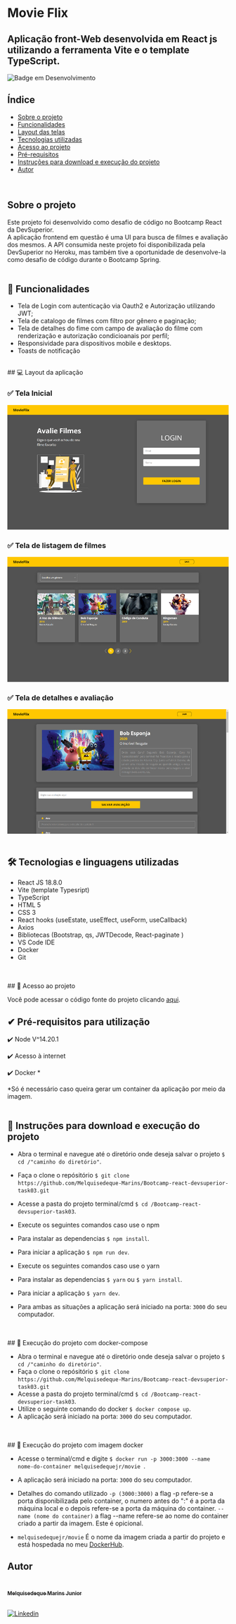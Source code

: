 # Movie Flix

## Aplicação front-Web desenvolvida em React js utilizando a ferramenta Vite e o template TypeScript.

![Badge em Desenvolvimento](http://img.shields.io/static/v1?label=STATUS&message=CONCLUIDO&color=GREEN&style=for-the-badge)

## Índice
<!--ts-->
* [Sobre o projeto](#Sobre)
* [Funcionalidades](#Funcionalidades)
* [Layout das telas](#Layout)
* [Tecnologias utilizadas](#Tecnologias)
* [Acesso ao projeto](#Acesso_ao_projeto)
* [Pré-requisitos](#Pre-requisitos)
* [Instruções para download e execução do projeto](#Instruções)
* [Autor](#Autor)
<!--te-->
<br>

## Sobre o projeto
Este projeto foi desenvolvido como desafio de código no Bootcamp React da DevSuperior.<br>
A aplicação frontend em questão é uma UI para busca de filmes e avaliação dos mesmos. A API consumida neste projeto foi disponibilizada pela DevSuperior no Heroku, mas também tive a oportunidade de desenvolve-la como desafio de código durante o Bootcamp Spring. <br> 
<br>

<a id="Funcionalidades"></a>
## 🔨 Funcionalidades
- Tela de Login com autenticação via Oauth2 e Autorização utilizando JWT;
- Tela de catalogo de filmes com filtro por gênero e paginação;
- Tela de detalhes do fime com campo de avaliação do filme com renderização e autorização condicioanais por perfil;
- Responsividade para dispositivos mobile e desktops.
- Toasts de notificação
<br>
<a id="Layout"></a>
## 💻 Layout da aplicação

### ✅ Tela Inicial
![](https://raw.githubusercontent.com/Melquisedeque-Marins/Bootcamp-react-devsuperior-task03/main/gh-assets/Login.png)

### ✅ Tela de listagem de filmes
![](https://raw.githubusercontent.com/Melquisedeque-Marins/Bootcamp-react-devsuperior-task03/main/gh-assets/Catalog.png)

### ✅ Tela de detalhes e avaliação
![](https://raw.githubusercontent.com/Melquisedeque-Marins/Bootcamp-react-devsuperior-task03/main/gh-assets/Reviews.png)
<br>
<br>

<a id="Tecnologias"></a>
## 🛠️️ Tecnologias e linguagens utilizadas

- React JS 18.8.0
- Vite (template Typesript)
- TypeScript
- HTML 5
- CSS 3
- React hooks (useEstate, useEffect, useForm, useCallback)
- Axios
- Bibliotecas (Bootstrap, qs, JWTDecode, React-paginate )
- VS Code IDE
- Docker
- Git
<br>
<br>
<a id="Acesso_ao_projeto"></a>
## 📁 Acesso ao projeto

Você pode acessar o código fonte do projeto clicando [aqui](https://github.com/Melquisedeque-Marins/Bootcamp-react-devsuperior-task03/tree/main/src).

<a id="Pre-requisitos"></a>
## ✔ Pré-requisitos para utilização

✔️ Node V^14.20.1

✔️ Acesso à internet

✔️ Docker *

*Só é necessário caso queira gerar um container da aplicação por meio da imagem.
<br>
<br>


<a id="Instruções"></a>
## 🎲️ Instruções para download e execução do projeto

- Abra o terminal e navegue até o diretório onde deseja salvar o projeto
  ``$ cd /"caminho do diretório"``.
- Faça o clone o repósitório
  ``$ git clone https://github.com/Melquisedeque-Marins/Bootcamp-react-devsuperior-task03.git``
- Acesse a pasta do projeto terminal/cmd
  ``$ cd /Bootcamp-react-devsuperior-task03``. 
- Execute os seguintes comandos caso use o npm
- Para instalar as dependencias
  ``$ npm install``.
- Para iniciar a aplicação
  ``$ npm run dev``.

- Execute os seguintes comandos caso use o yarn
- Para instalar as dependencias
  ``$ yarn`` ou ``$ yarn install``.
- Para iniciar a aplicação
  ``$ yarn dev``.

- Para ambas as situações a aplicação será iniciado na porta:
  ``3000``
  do seu computador.
<br>
<br>
## 🐳 Execução do projeto com docker-compose 

- Abra o terminal e navegue até o diretório onde deseja salvar o projeto
  ``$ cd /"caminho do diretório"``.
- Faça o clone o repósitório
  ``$ git clone https://github.com/Melquisedeque-Marins/Bootcamp-react-devsuperior-task03.git``
- Acesse a pasta do projeto terminal/cmd
  ``$ cd /Bootcamp-react-devsuperior-task03``. 
- Utilize o seguinte comando do docker
  ``$ docker compose up``. 
- A aplicação será iniciado na porta:
  ``3000``
  do seu computador.
<br>
<br>
## 🐳 Execução do projeto com imagem docker

- Acesse o terminal/cmd e digite
  ``$ docker run -p 3000:3000 --name nome-do-container melquisedequejr/movie ``. 
- A aplicação será iniciado na porta:
  ``3000``
  do seu computador.
- Detalhes do comando utilizado
  ``-p (3000:3000)`` a flag -p refere-se a porta disponibilizada pelo container, o numero antes do ":" é a porta da máquina local e o depois refere-se a porta da máquina do container. 
  ``--name (nome do container)`` a flag --name refere-se ao nome do container criado a partir da imagem. Este é opicional. 

- ``melquisedequejr/movie`` É o nome da imagem criada a partir do projeto e está hospedada no meu <a href="https://hub.docker.com/u/melquisedequejr">DockerHub</a>.
 
<a id="Autor"></a>
## Autor
<a href="https://github.com/Melquisedeque-Marins">
 <img style="border-radius: 50%;" src="https://avatars.githubusercontent.com/u/93653645?v=4" width="120px;" alt=""/>
<br />
 <sub><b>Melquisedeque Marins Junior</b></sub></a> <a href="https://www.linkedin.com/in/melquisedeque-marins-junior-324291230"></a>
 <br>
 <br>

[![Linkedin](https://img.shields.io/badge/LinkedIn-0077B5?style=for-the-badge&logo=linkedin&logoColor=white)](https://www.linkedin.com/in/melquisedeque-marins-junior-324291230)
